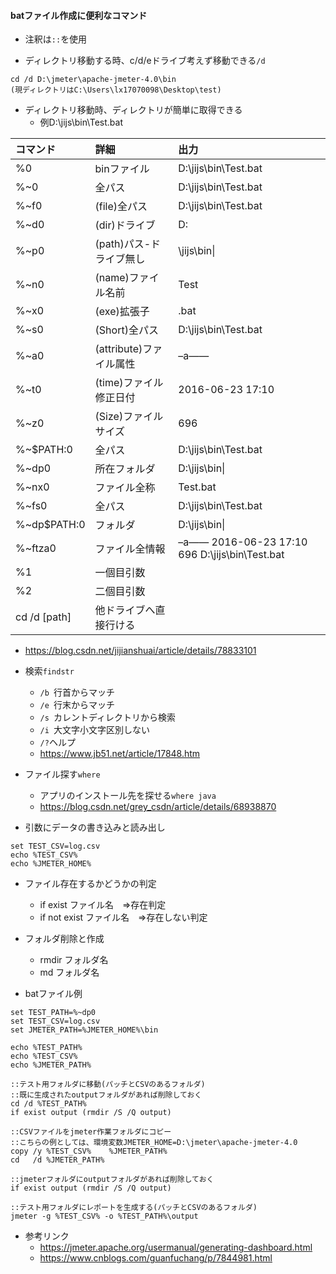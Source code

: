 
#### batファイル作成に便利なコマンド ####


- 注釈は`::`を使用

- ディレクトリ移動する時、c/d/eドライブ考えず移動できる`/d`
```
cd /d D:\jmeter\apache-jmeter-4.0\bin
(現ディレクトリはC:\Users\lx17070098\Desktop\test)
```
- ディレクトリ移動時、ディレクトリが簡単に取得できる
  - 例D:\jijs\bin\Test.bat

|コマンド|詳細|出力|
|:---------|:----------|:----------|
|%0|binファイル|D:\jijs\bin\Test.bat|
|%~0|全パス|D:\jijs\bin\Test.bat|
|%~f0|(file)全パス|D:\jijs\bin\Test.bat|
|%~d0|(dir)ドライブ|D:|
|%~p0|(path)パス-ドライブ無し|\jijs\bin\|
|%~n0|(name)ファイル名前|Test|
|%~x0|(exe)拡張子|.bat|
|%~s0|(Short)全パス|D:\jijs\bin\Test.bat|
|%~a0|(attribute)ファイル属性|–a——|
|%~t0|(time)ファイル修正日付|2016-06-23 17:10|
|%~z0|(Size)ファイルサイズ|696|
|%~$PATH:0|全パス|D:\jijs\bin\Test.bat|
|%~dp0|所在フォルダ|D:\jijs\bin\|
|%~nx0|ファイル全称|Test.bat|
|%~fs0|全パス|D:\jijs\bin\Test.bat|
|%~dp$PATH:0|フォルダ|D:\jijs\bin\|
|%~ftza0|ファイル全情報|–a—— 2016-06-23 17:10 696 D:\jijs\bin\Test.bat|
|%1|一個目引数||
|%2|二個目引数||
|cd /d [path]|他ドライブへ直接行ける||
- https://blog.csdn.net/jijianshuai/article/details/78833101


- 検索`findstr`
  - `/b `行首からマッチ
  - `/e `行末からマッチ
  - `/s `カレントディレクトリから検索
  - `/i `大文字小文字区別しない
  - `/?`ヘルプ
  - https://www.jb51.net/article/17848.htm


- ファイル探す`where`
  - アプリのインストール先を探せる`where java`
  - https://blog.csdn.net/grey_csdn/article/details/68938870


- 引数にデータの書き込みと読み出し
```
set TEST_CSV=log.csv
echo %TEST_CSV%
echo %JMETER_HOME%
```

- ファイル存在するかどうかの判定
  - if exist ファイル名　⇒存在判定
  - if not exist ファイル名　⇒存在しない判定


- フォルダ削除と作成
  - rmdir フォルダ名
  - md フォルダ名


- batファイル例

```
set TEST_PATH=%~dp0
set TEST_CSV=log.csv
set JMETER_PATH=%JMETER_HOME%\bin

echo %TEST_PATH%
echo %TEST_CSV%
echo %JMETER_PATH%

::テスト用フォルダに移動(パッチとCSVのあるフォルダ)
::既に生成されたoutputフォルダがあれば削除しておく
cd /d %TEST_PATH%
if exist output (rmdir /S /Q output)

::CSVファイルをjmeter作業フォルダにコピー
::こちらの例としては、環境変数JMETER_HOME=D:\jmeter\apache-jmeter-4.0
copy /y %TEST_CSV%    %JMETER_PATH%
cd   /d %JMETER_PATH%

::jmeterフォルダにoutputフォルダがあれば削除しておく
if exist output (rmdir /S /Q output)

::テスト用フォルダにレポートを生成する(パッチとCSVのあるフォルダ)
jmeter -g %TEST_CSV% -o %TEST_PATH%\output
```


- 参考リンク
  - https://jmeter.apache.org/usermanual/generating-dashboard.html
  - https://www.cnblogs.com/guanfuchang/p/7844981.html
